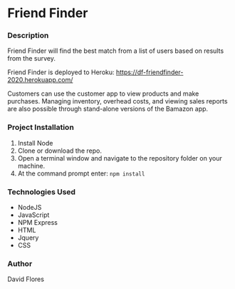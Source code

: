 # Friend Finder

### Description

Friend Finder will find the best match from a list of users based on results from the survey.

Friend Finder is deployed to Heroku: https://df-friendfinder-2020.herokuapp.com/

Customers can use the customer app to view products and make purchases. Managing inventory, overhead costs, and viewing sales reports are also possible through stand-alone versions of the Bamazon app.

### Project Installation

1. Install Node 
2. Clone or download the repo.
3. Open a terminal window and navigate to the repository folder on your machine.
4. At the command prompt enter: `npm install`

### Technologies Used

* NodeJS
* JavaScript
* NPM Express
* HTML
* Jquery
* CSS

### Author
David Flores
